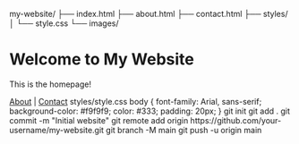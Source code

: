 my-website/
├── index.html
├── about.html
├── contact.html
├── styles/
│   └── style.css
└── images/
<!DOCTYPE html>
<html lang="en">
<head>
  <meta charset="UTF-8">
  <title>My Site</title>
  <link rel="stylesheet" href="styles/style.css">
</head>
<body>
  <h1>Welcome to My Website</h1>
  <p>This is the homepage!</p>
  <a href="about.html">About</a> | <a href="contact.html">Contact</a>
</body>
</html>
styles/style.css
body {
  font-family: Arial, sans-serif;
  background-color: #f9f9f9;
  color: #333;
  padding: 20px;
}
git init
git add .
git commit -m "Initial website"
git remote add origin https://github.com/your-username/my-website.git
git branch -M main
git push -u origin main













